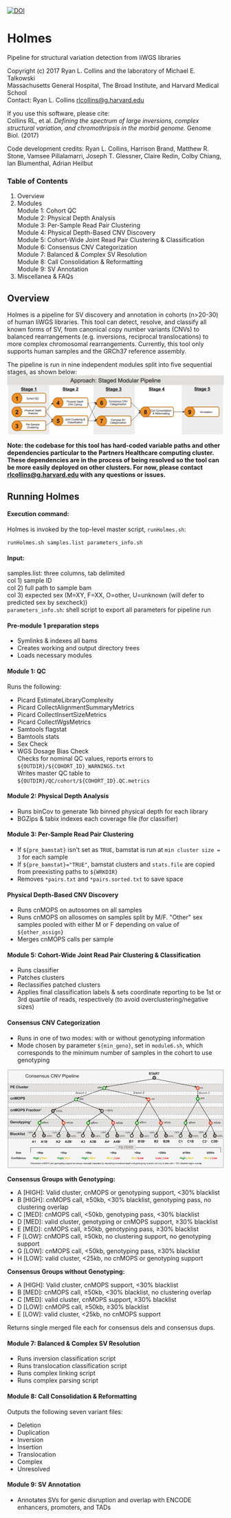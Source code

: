 [![DOI](https://zenodo.org/badge/40485508.svg)](https://zenodo.org/badge/latestdoi/40485508)
# Holmes
Pipeline for structural variation detection from liWGS libraries  

Copyright (c) 2017 Ryan L. Collins and the laboratory of Michael E. Talkowski  
Massachusetts General Hospital, The Broad Institute, and Harvard Medical School  
Contact: Ryan L. Collins <rlcollins@g.harvard.edu>  

If you use this software, please cite:  
Collins RL, et al. *Defining the spectrum of large inversions, complex structural variation, and chromothripsis in the morbid genome.* Genome Biol. (2017)  

Code development credits: Ryan L. Collins, Harrison Brand, Matthew R. Stone, Vamsee Pillalamarri, Joseph T. Glessner, Claire Redin, Colby Chiang, Ian Blumenthal, Adrian Heilbut  

### Table of Contents  
1. Overview  
2. Modules  
  Module 1: Cohort QC  
  Module 2: Physical Depth Analysis  
  Module 3: Per-Sample Read Pair Clustering  
  Module 4: Physical Depth-Based CNV Discovery  
  Module 5: Cohort-Wide Joint Read Pair Clustering & Classification  
  Module 6: Consensus CNV Categorization  
  Module 7: Balanced & Complex SV Resolution  
  Module 8: Call Consolidation & Reformatting  
  Module 9: SV Annotation  
3. Miscellanea & FAQs  

## Overview  
Holmes is a pipeline for SV discovery and annotation in cohorts (n>20-30) of human liWGS libraries. This tool can detect, resolve, and classify all known forms of SV, from canonical copy number variants (CNVs) to balanced rearrangements (e.g. inversions, reciprocal translocations) to more complex chromosomal rearrangements. Currently, this tool only supports human samples and the GRCh37 reference assembly.  

The pipeline is run in nine independent modules split into five sequential stages, as shown below:  
![Holmes Schematic](https://github.com/RCollins13/Holmes/blob/master/data/Holmes_Schematic.png "Holmes Schematic")  

**Note: the codebase for this tool has hard-coded variable paths and other dependencies particular to the Partners Healthcare computing cluster. These dependencies are in the process of being resolved so the tool can be more easily deployed on other clusters. For now, please contact <rlcollins@g.harvard.edu> with any questions or issues.**  

## Running Holmes  

#### Execution command:  
Holmes is invoked by the top-level master script, `runHolmes.sh`:  
```
runHolmes.sh samples.list parameters_info.sh
```  

#### Input:  
samples.list: three columns, tab delimited  
col 1) sample ID  
col 2) full path to sample bam  
col 3) expected sex (M=XY, F=XX, O=other, U=unknown (will defer to predicted sex by sexcheck))  
`parameters_info.sh`: shell script to export all parameters for pipeline run  

#### Pre-module 1 preparation steps
- Symlinks & indexes all bams  
- Creates working and output directory trees  
- Loads necessary modules  

#### Module 1: QC  
Runs the following:  
- Picard EstimateLibraryComplexity  
- Picard CollectAlignmentSummaryMetrics  
- Picard CollectInsertSizeMetrics  
- Picard CollectWgsMetrics  
- Samtools flagstat  
- Bamtools stats  
- Sex Check  
- WGS Dosage Bias Check  
Checks for nominal QC values, reports errors to `${OUTDIR}/${COHORT_ID}_WARNINGS.txt`  
Writes master QC table to `${OUTDIR}/QC/cohort/${COHORT_ID}.QC.metrics`  

#### Module 2: Physical Depth Analysis  
- Runs binCov to generate 1kb binned physical depth for each library  
- BGZips & tabix indexes each coverage file (for classifier)  

#### Module 3: Per-Sample Read Pair Clustering  
- If `${pre_bamstat}` isn't set as `TRUE`, bamstat is run at `min cluster size = 3` for each sample  
- If `${pre_bamstat}="TRUE"`, bamstat clusters and `stats.file` are copied from preexisting paths to `${WRKDIR}`  
- Removes `*pairs.txt` and `*pairs.sorted.txt` to save space  

#### Physical Depth-Based CNV Discovery  
- Runs cnMOPS on autosomes on all samples  
- Runs cnMOPS on allosomes on samples split by M/F. "Other" sex samples pooled with either M or F depending on value of `${other_assign}`  
- Merges cnMOPS calls per sample  

#### Module 5: Cohort-Wide Joint Read Pair Clustering & Classification  
- Runs classifier  
- Patches clusters  
- Reclassifies patched clusters  
- Applies final classification labels & sets coordinate reporting to be 1st or 3rd quartile of reads, respectively (to avoid overclustering/negative sizes)  

#### Consensus CNV Categorization  
- Runs in one of two modes: with or without genotyping information  
- Mode chosen by parameter `${min_geno}`, set in `module6.sh`, which corresponds to the minimum number of samples in the cohort to use genotyping  

![Consensus CNV Categorization](https://github.com/RCollins13/Holmes/blob/master/data/Module6_Schematic.png "Consensus CNV Categorization")  

**Consensus Groups with Genotyping:**  
- A [HIGH]: Valid cluster, cnMOPS or genotyping support, <30% blacklist  
- B [HIGH]: cnMOPS call, ≥50kb, <30% blacklist, genotyping pass, no clustering overlap  
- C [MED]: cnMOPS call, <50kb, genotyping pass, <30% blacklist  
- D [MED]: valid cluster, genotyping or cnMOPS support, ≥30% blacklist  
- E [MED]: cnMOPS call, ≥50kb, genotyping pass, ≥30% blacklist  
- F [LOW]: cnMOPS call, ≥50kb, no clustering support, no genotyping support  
- G [LOW]: cnMOPS call, <50kb, genotyping pass, ≥30% blacklist  
- H [LOW]: valid cluster, <25kb, no cnMOPS or genotyping support    


**Consensus Groups without Genotyping:**  
- A [HIGH]: Valid cluster, cnMOPS support, <30% blacklist  
- B [MED]: cnMOPS call, ≥50kb, <30% blacklist, no clustering overlap  
- C [MED]: valid cluster, cnMOPS support, ≥30% blacklist  
- D [LOW]: cnMOPS call, ≥50kb, ≥30% blacklist  
- E [LOW]: valid cluster, <25kb, no cnMOPS support  

Returns single merged file each for consensus dels and consensus dups.  

#### Module 7: Balanced & Complex SV Resolution  
- Runs inversion classification script  
- Runs translocation classification script  
- Runs complex linking script  
- Runs complex parsing script  

#### Module 8: Call Consolidation & Reformatting  
Outputs the following seven variant files:  
- Deletion  
- Duplication  
- Inversion  
- Insertion  
- Translocation  
- Complex  
- Unresolved  

#### Module 9: SV Annotation  
- Annotates SVs for genic disruption and overlap with ENCODE enhancers, promoters, and TADs  
